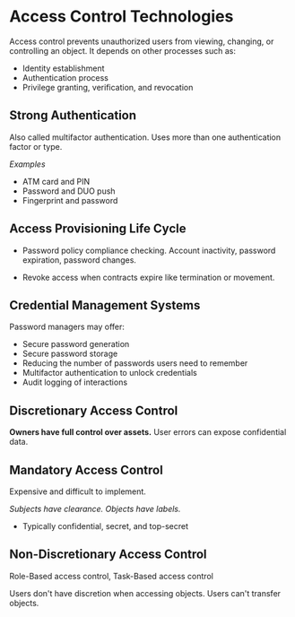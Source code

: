 # Access Control Technologies

Access control prevents unauthorized users from viewing, changing, or controlling an object. It depends on other processes such as:

- Identity establishment
- Authentication process
- Privilege granting, verification, and revocation

## Strong Authentication

Also called multifactor authentication. Uses more than one authentication factor or type.

*Examples*

- ATM card and PIN
- Password and DUO push
- Fingerprint and password

## Access Provisioning Life Cycle

- Password policy compliance checking. Account inactivity, password expiration, password changes.

- Revoke access when contracts expire like termination or movement.

## Credential Management Systems

Password managers may offer:

- Secure password generation
- Secure password storage
- Reducing the number of passwords users need to remember
- Multifactor authentication to unlock credentials
- Audit logging of interactions

## Discretionary Access Control

**Owners have full control over assets.** User errors can expose confidential data.


## Mandatory Access Control

Expensive and difficult to implement.

*Subjects have clearance. Objects have labels.*

- Typically confidential, secret, and top-secret


## Non-Discretionary Access Control

Role-Based access control, Task-Based access control

Users don't have discretion when accessing objects. Users can't transfer objects.
